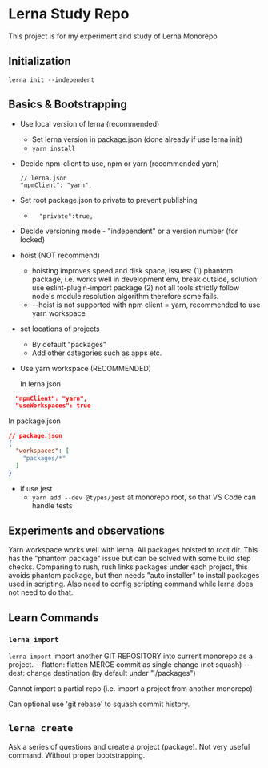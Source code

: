 # Lerna Study Repo

This project is for my experiment and study of Lerna Monorepo

## Initialization

`lerna init --independent`

## Basics & Bootstrapping

- Use local version of lerna (recommended)
  - Set lerna version in package.json (done already if use lerna init)
  - `yarn install`

- Decide npm-client to use, npm or yarn (recommended yarn)
    ```
    // lerna.json
    "npmClient": "yarn",
    ```
- Set root package.json to private to prevent publishing
  - `  "private":true,`

- Decide versioning mode - "independent" or a version number (for locked)

- hoist (NOT recommend)
  - hoisting improves speed and disk space, issues: (1) phantom package, i.e. works well in development env, break outside, solution: use eslint-plugin-import package (2) not all tools strictly follow node's module resolution algorithm therefore some fails.
  - --hoist is not supported with npm client = yarn, recommended to use yarn workspace

- set locations of projects
  - By default "packages"
  - Add other categories such as apps etc.

- Use yarn workspace (RECOMMENDED)
  
  In lerna.json

```json
  "npmClient": "yarn",
  "useWorkspaces": true
```

  In package.json

  ```json
  // package.json
  {
    "workspaces": [
      "packages/*"
    ]  
  }
  ```

- if use jest
  - `yarn add --dev @types/jest` at monorepo root, so that VS Code can handle tests 

## Experiments and observations

Yarn workspace works well with lerna. All packages hoisted to root dir. This has the "phantom package" issue but can be solved with some build step checks. Comparing to rush, rush links packages under each project, this avoids phantom package, but then needs "auto installer" to install packages used in scripting. Also need to config scripting command while lerna does not need to do that.


## Learn Commands

### `lerna import`

`lerna import` import another GIT REPOSITORY into current monorepo as a project.
--flatten: flatten MERGE commit as single change (not squash)
--dest: change destination (by default under "./packages")

Cannot import a partial repo (i.e. import a project from another monorepo)

Can optional use 'git rebase' to squash commit history.


## `lerna create`

Ask a series of questions and create a project (package). Not very useful command. Without proper bootstrapping.
